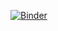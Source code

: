 
[![Binder](https://mybinder.org/badge_logo.svg)](https://mybinder.org/v2/gh/mrurao/mrurao.github.io/main?labpath=test.ipynb)
